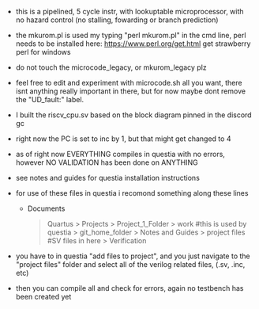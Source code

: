 - this is a pipelined, 5 cycle instr, with lookuptable microprocessor, with no hazard control (no stalling, fowarding or branch prediction)
- the mkurom.pl is used my typing "perl mkurom.pl" in the cmd line, perl needs to be installed here: https://www.perl.org/get.html get strawberry perl for windows
- do not touch the microcode_legacy, or mkurom_legacy plz
- feel free to edit and experiment with microcode.sh all you want, there isnt anything really important in there, but for now maybe dont remove the "UD_fault:" label.
- I built the riscv_cpu.sv based on the block diagram pinned in the discord gc
- right now the PC is set to inc by 1, but that might get changed to 4
- as of right now EVERYTHING compiles in questia with no errors, however NO VALIDATION has been done on ANYTHING
- see notes and guides for questia installation instructions
- for use of these files in questia i recomond something along these lines

    * Documents
        > Quartus
            > Projects
                > Project_1_Folder
                    > work #this is used by questia
                    > git_home_folder
                        > Notes and Guides
                        > project files #SV files in here
                        > Verification

- you have to in questia "add files to project", and you just navigate to the "project files" folder and select all of the verilog related files, (.sv, .inc, etc)
- then you can compile all and check for errors, again no testbench has been created yet